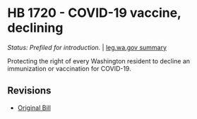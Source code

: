 # HB 1720 - COVID-19 vaccine, declining
*Status: Prefiled for introduction.* | [leg.wa.gov summary](https://app.leg.wa.gov/billsummary?BillNumber=1720&Year=2021)

Protecting the right of every Washington resident to decline an immunization or vaccination for COVID-19.

## Revisions
* [Original Bill](1/)